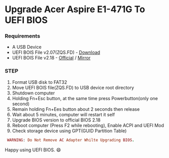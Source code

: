 # Upgrade Acer Aspire E1-471G To UEFI BIOS


### Requirements
- A USB Device
- UEFI BOIS File v2.07(ZQS.FD) - [Download]
- UEFI BOIS File v2.18 - [Official] / [Mirror]

### STEP
1. Format USB disk to FAT32
2. Move UEFI BOIS file(ZQS.FD) to USB device root directory
3. Shutdown computer
4. Holding Fn+Esc button, at the same time press Powerbutton(only one second)
5. Remain holding Fn+Ees button about 2 seconds then release
6. Wait about 5 minutes, computer will restart it self
7. Upgrade BIOS version to official BIOS 2.18 
8. Reboot computer (Press F2 while rebooting), Enable ACPI and UEFI Mod
9. Check storage device using GPT(GUID Partition Table)

```ruby
 WARNING: Do Not Remove AC Adapter Whilte Upgrading BIOS. 
```

Happy using UEFI BIOS. :smile:

 [Download]: <https://github.com/matthew728960/Clover-ACER-E1-471G/blob/master/Tools/BIOS/ZQS.FD.zip>
 [Mirror]: <https://github.com/matthew728960/Clover-ACER-E1-471G/blob/master/Tools/BIOS/BIOS_Acer_2.18_A_A.zip>
 [Official]: <http://www.acer.com/ac/en/ID/content/drivers/4087;-;Aspire%20E1-471G>
